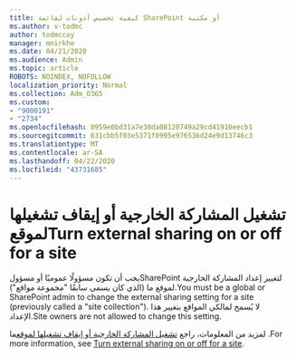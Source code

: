 ```yaml
---
title: كيفية تخصيص أذونات لقائمة SharePoint أو مكتبة
ms.author: v-todmc
author: todmccoy
manager: mnirkhe
ms.date: 04/21/2020
ms.audience: Admin
ms.topic: article
ROBOTS: NOINDEX, NOFOLLOW
localization_priority: Normal
ms.collection: Adm_O365
ms.custom:
- "9000191"
- "2734"
ms.openlocfilehash: 0959e0bd31a7e38da08120749a29cd41910eecb1
ms.sourcegitcommit: 631cbb5f03e5371f0995e976536d24e9d13746c3
ms.translationtype: MT
ms.contentlocale: ar-SA
ms.lasthandoff: 04/22/2020
ms.locfileid: "43731685"
---
```

# <a name="turn-external-sharing-on-or-off-for-a-site"></a><span data-ttu-id="146e0-102">تشغيل المشاركة الخارجية أو إيقاف تشغيلها لموقع</span><span class="sxs-lookup"><span data-stu-id="146e0-102">Turn external sharing on or off for a site</span></span>

<span data-ttu-id="146e0-103">يجب أن تكون مسؤولًا عموميًا أو مسؤولSharePoint لتغيير إعداد المشاركة الخارجية لموقع ما (الذي كان يسمى سابقًا "مجموعة مواقع").</span><span class="sxs-lookup"><span data-stu-id="146e0-103">You must be a global or SharePoint admin to change the external sharing setting for a site (previously called a "site collection").</span></span> <span data-ttu-id="146e0-104">لا يُسمح لمالكي المواقع بتغيير هذا الإعداد.</span><span class="sxs-lookup"><span data-stu-id="146e0-104">Site owners are not allowed to change this setting.</span></span> 

<span data-ttu-id="146e0-105">لمزيد من المعلومات، راجع [تشغيل المشاركة الخارجية أو إيقاف تشغيلها لموقع](https://docs.microsoft.com/sharepoint/change-external-sharing-site)ما .</span><span class="sxs-lookup"><span data-stu-id="146e0-105">For more information, see [Turn external sharing on or off for a site](https://docs.microsoft.com/sharepoint/change-external-sharing-site).</span></span>
